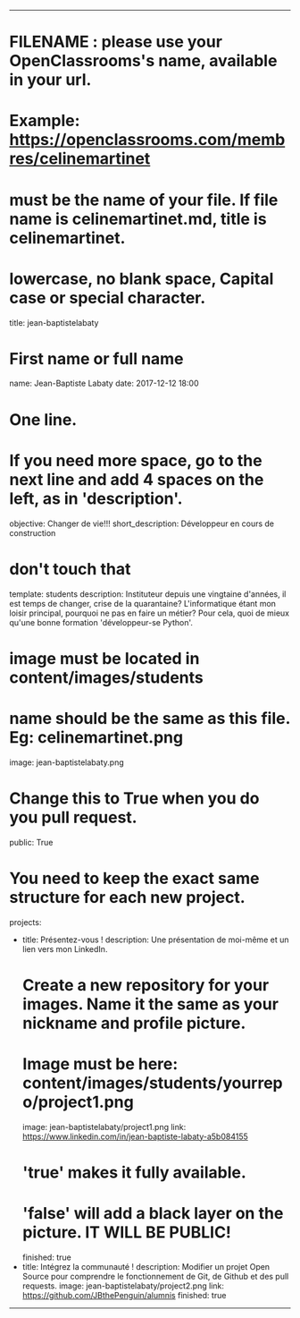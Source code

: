 ---

# FILENAME : please use your OpenClassrooms's name, available in your url.
# Example: https://openclassrooms.com/membres/celinemartinet
# must be the name of your file. If file name is celinemartinet.md, title is celinemartinet.
# lowercase, no blank space, Capital case or special character.
title: jean-baptistelabaty

# First name or full name
name: Jean-Baptiste Labaty
date: 2017-12-12 18:00

# One line.
# If you need more space, go to the next line and add 4 spaces on the left, as in 'description'.
objective: Changer de vie!!!
short_description: Développeur en cours de construction 

# don't touch that
template: students
description:
    Instituteur depuis une vingtaine d'années, il est temps de changer, crise de la quarantaine?
    L'informatique étant mon loisir principal, pourquoi ne pas en faire un métier?
    Pour cela, quoi de mieux qu'une bonne formation 'développeur-se Python'.

# image must be located in content/images/students
# name should be the same as this file. Eg: celinemartinet.png
image: jean-baptistelabaty.png

# Change this to True when you do you pull request.
public: True

# You need to keep the exact same structure for each new project.
projects:
  - title: Présentez-vous !
    description: Une présentation de moi-même et un lien vers mon LinkedIn.
    # Create a new repository for your images. Name it the same as your nickname and profile picture.
    # Image must be here: content/images/students/yourrepo/project1.png
    image: jean-baptistelabaty/project1.png
    link: https://www.linkedin.com/in/jean-baptiste-labaty-a5b084155
    # 'true' makes it fully available.
    # 'false' will add a black layer on the picture. IT WILL BE PUBLIC!
    finished: true
  - title: Intégrez la communauté !
    description: Modifier un projet Open Source pour comprendre le fonctionnement de Git, de Github et des pull requests. 
    image: jean-baptistelabaty/project2.png
    link: https://github.com/JBthePenguin/alumnis
    finished: true
---